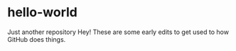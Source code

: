 # hello-world
Just another repository
Hey!
These are some early edits to get used to how GitHub does things.
